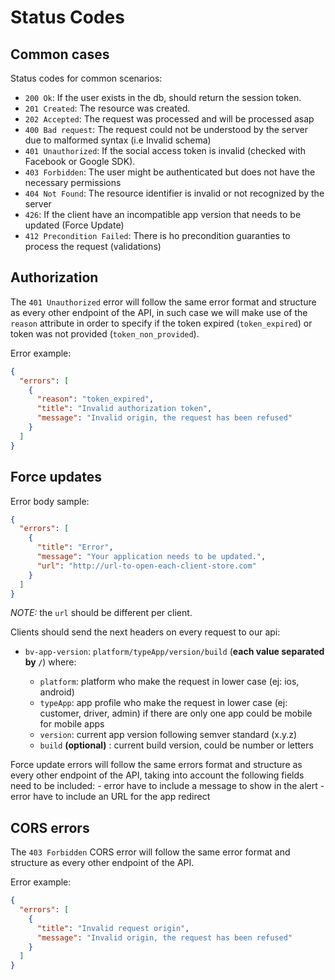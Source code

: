 # Status Codes

Common cases
--------------

Status codes for common scenarios:

- `200 Ok`: If the user exists in the db, should return the session token.
- `201 Created`: The resource was created.
- `202 Accepted`: The request was processed and will be processed asap
- `400 Bad request`: The request could not be understood by the server due to malformed syntax (i.e Invalid schema)
- `401 Unauthorized`: If the social access token is invalid (checked with Facebook or Google SDK).
- `403 Forbidden`: The user might be authenticated but does not have the necessary permissions
- `404 Not Found`: The resource identifier is invalid or not recognized by the server
- `426`: If the client have an incompatible app version that needs to be updated (Force Update)
- `412 Precondition Failed`: There is ho precondition guaranties to process the request (validations)

Authorization
-------------

The `401 Unauthorized` error will follow the same error format and structure as every other endpoint of the API, in such case we will make use of the `reason` attribute in order to specify if the token expired (`token_expired`) or token was not provided (`token_non_provided`).

Error example:
```json
{
  "errors": [
    {
      "reason": "token_expired",
      "title": "Invalid authorization token",
      "message": "Invalid origin, the request has been refused"
    }
  ]
}
```

Force updates
-------------

Error body sample:

```json
{
  "errors": [
    {
      "title": "Error",
      "message": "Your application needs to be updated.",
      "url": "http://url-to-open-each-client-store.com"
    }
  ]
}
```

_NOTE:_ the `url` should be different per client.

Clients should send the next headers on every request to our api:

  * `bv-app-version`: `platform/typeApp/version/build` (**each value separated by `/`**) where:

    - `platform`: platform who make the request in lower case (ej: ios, android)
    - `typeApp`: app profile who make the request in lower case (ej: customer, driver, admin) if there are only one app could be mobile for mobile apps
    - `version`: current app version following semver standard (x.y.z)
    - `build` **(optional)** : current build version, could be number or letters

Force update errors will follow the same errors format and structure as every other endpoint of the API, taking into account the following fields need to be included:
    - error have to include a message to show in the alert
    - error have to include an URL for the app redirect

CORS errors
-----------

The `403 Forbidden` CORS error will follow the same error format and structure as every other endpoint of the API.

Error example:
```json
{
  "errors": [
    {
      "title": "Invalid request origin",
      "message": "Invalid origin, the request has been refused"
    }
  ]
}
```
